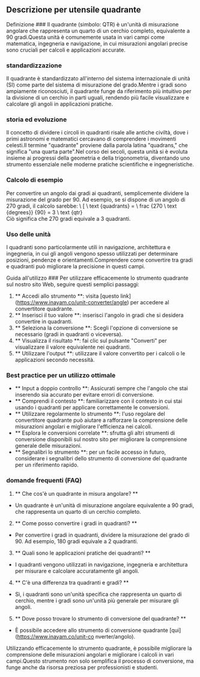 ## Descrizione per utensile quadrante

Definizione ###
Il quadrante (simbolo: QTR) è un'unità di misurazione angolare che rappresenta un quarto di un cerchio completo, equivalente a 90 gradi.Questa unità è comunemente usata in vari campi come matematica, ingegneria e navigazione, in cui misurazioni angolari precise sono cruciali per calcoli e applicazioni accurate.

### standardizzazione
Il quadrante è standardizzato all'interno del sistema internazionale di unità (SI) come parte del sistema di misurazione del grado.Mentre i gradi sono ampiamente riconosciuti, il quadrante funge da riferimento più intuitivo per la divisione di un cerchio in parti uguali, rendendo più facile visualizzare e calcolare gli angoli in applicazioni pratiche.

### storia ed evoluzione
Il concetto di dividere i circoli in quadranti risale alle antiche civiltà, dove i primi astronomi e matematici cercavano di comprendere i movimenti celesti.Il termine "quadrante" proviene dalla parola latina "quadrans," che significa "una quarta parte".Nel corso dei secoli, questa unità si è evoluta insieme ai progressi della geometria e della trigonometria, diventando uno strumento essenziale nelle moderne pratiche scientifiche e ingegneristiche.

### Calcolo di esempio
Per convertire un angolo dai gradi ai quadranti, semplicemente dividere la misurazione del grado per 90. Ad esempio, se si dispone di un angolo di 270 gradi, il calcolo sarebbe:
\ [
\ text {quadrants} = \ frac {270 \ text {degrees}} {90} = 3 \ text {qtr}
\
Ciò significa che 270 gradi equivale a 3 quadranti.

### Uso delle unità
I quadranti sono particolarmente utili in navigazione, architettura e ingegneria, in cui gli angoli vengono spesso utilizzati per determinare posizioni, pendenze e orientamenti.Comprendere come convertire tra gradi e quadranti può migliorare la precisione in questi campi.

Guida all'utilizzo ###
Per utilizzare efficacemente lo strumento quadrante sul nostro sito Web, seguire questi semplici passaggi:
1. ** Accedi allo strumento **: visita [questo link] (https://www.inayam.co/unit-converter/angle) per accedere al convertitore quadrante.
2. ** Inserisci il tuo valore **: inserisci l'angolo in gradi che si desidera convertire in quadranti.
3. ** Seleziona la conversione **: Scegli l'opzione di conversione se necessario (gradi in quadranti o viceversa).
4. ** Visualizza il risultato **: fai clic sul pulsante "Converti" per visualizzare il valore equivalente nei quadranti.
5. ** Utilizzare l'output **: utilizzare il valore convertito per i calcoli o le applicazioni secondo necessità.

### Best practice per un utilizzo ottimale
- ** Input a doppio controllo **: Assicurati sempre che l'angolo che stai inserendo sia accurato per evitare errori di conversione.
- ** Comprendi il contesto **: familiarizzare con il contesto in cui stai usando i quadranti per applicare correttamente le conversioni.
- ** Utilizzare regolarmente lo strumento **: l'uso regolare del convertitore quadrante può aiutare a rafforzare la comprensione delle misurazioni angolari e migliorare l'efficienza nei calcoli.
- ** Esplora le conversioni correlate **: sfrutta gli altri strumenti di conversione disponibili sul nostro sito per migliorare la comprensione generale delle misurazioni.
- ** Segnalibri lo strumento **: per un facile accesso in futuro, considerare i segnalibri dello strumento di conversione del quadrante per un riferimento rapido.

### domande frequenti (FAQ)

1. ** Che cos'è un quadrante in misura angolare? **
- Un quadrante è un'unità di misurazione angolare equivalente a 90 gradi, che rappresenta un quarto di un cerchio completo.

2. ** Come posso convertire i gradi in quadranti? **
- Per convertire i gradi in quadranti, dividere la misurazione del grado di 90. Ad esempio, 180 gradi equivale a 2 quadranti.

3. ** Quali sono le applicazioni pratiche dei quadranti? **
- I quadranti vengono utilizzati in navigazione, ingegneria e architettura per misurare e calcolare accuratamente gli angoli.

4. ** C'è una differenza tra quadranti e gradi? **
- Sì, i quadranti sono un'unità specifica che rappresenta un quarto di cerchio, mentre i gradi sono un'unità più generale per misurare gli angoli.

5. ** Dove posso trovare lo strumento di conversione del quadrante? **
- È possibile accedere allo strumento di conversione quadrante [qui] (https://www.inayam.co/unit-co nverter/angolo).

Utilizzando efficacemente lo strumento quadrante, è possibile migliorare la comprensione delle misurazioni angolari e migliorare i calcoli in vari campi.Questo strumento non solo semplifica il processo di conversione, ma funge anche da risorsa preziosa per professionisti e studenti.